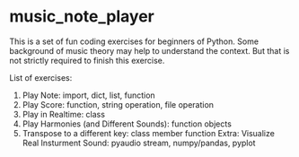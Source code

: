 # music_note_player
This is a set of fun coding exercises for beginners of Python. Some background of music theory may help to understand the context. But that is not strictly required to finish this exercise.

List of exercises:

1. Play Note: import, dict, list, function
2. Play Score: function, string operation, file operation
3. Play in Realtime: class
4. Play Harmonies (and Different Sounds): function objects
5. Transpose to a different key: class member function
Extra: Visualize Real Insturment Sound: pyaudio stream, numpy/pandas, pyplot
